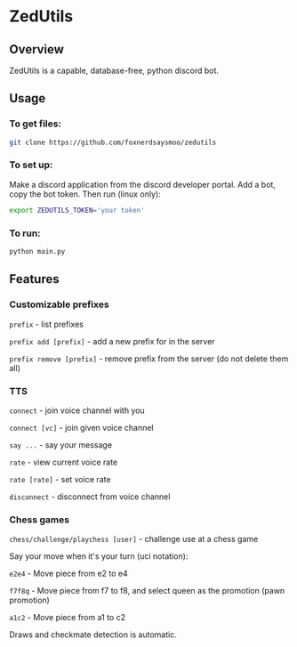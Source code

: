 # ZedUtils
## Overview
ZedUtils is a capable, database-free, python discord bot.

## Usage
### To get files:
```bash
git clone https://github.com/foxnerdsaysmoo/zedutils
```
### To set up:
Make a discord application from the discord developer portal. Add a bot, copy the bot token. Then run (linux only):
```bash
export ZEDUTILS_TOKEN='your token'
```

### To run:
```bash
python main.py
```

## Features

### Customizable prefixes
`prefix` - list prefixes

`prefix add [prefix]` - add a new prefix for in the server

`prefix remove [prefix]` - remove prefix from the server (do not delete them all)

### TTS
`connect` - join voice channel with you

`connect [vc]` - join given voice channel

`say ...` - say your message

`rate` - view current voice rate

`rate [rate]` - set voice rate

`disconnect` - disconnect from voice channel

### Chess games

`chess/challenge/playchess [user]` - challenge use at a chess game

Say your move when it's your turn (uci notation):

`e2e4` - Move piece from e2 to e4

`f7f8q` - Move piece from f7 to f8, and select queen as the promotion (pawn promotion)

`a1c2` - Move piece from a1 to c2

Draws and checkmate detection is automatic.

